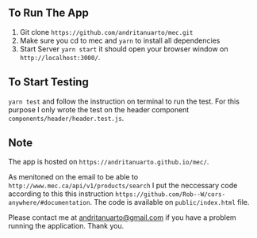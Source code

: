 ## To Run The App
  1. Git clone `https://github.com/andritanuarto/mec.git`
  2. Make sure you cd to mec and `yarn` to install all dependencies
  3. Start Server `yarn start` it should open your browser window on `http://localhost:3000/`.

## To Start Testing
  `yarn test` and follow the instruction on terminal to run the test.
  For this purpose I only wrote the test on the header component `components/header/header.test.js`.

## Note
  The app is hosted on `https://andritanuarto.github.io/mec/`.

  As menitoned on the email to be able to `http://www.mec.ca/api/v1/products/search` I put the neccessary code according to this this instruction `https://github.com/Rob--W/cors-anywhere/#documentation`. The code is available on `public/index.html` file.

  Please contact me at andritanuarto@gmail.com if you have a problem running the application. Thank you.